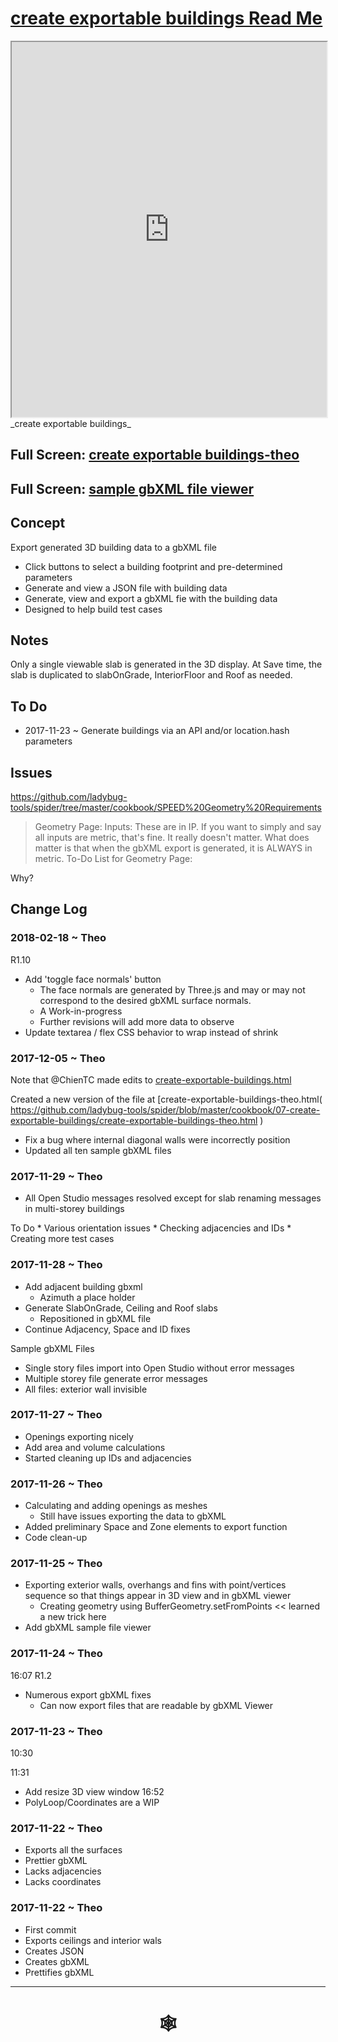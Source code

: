 <span style=display:none; >[You are now in a GitHub source code view - click this link to view Read Me file as a web page]( http://www.ladybug.tools/spider/#cookbook/07-create-exportable-buildings/README.md "View file as a web page." ) </span>


# [create exportable buildings Read Me]( #README.md )


<iframe src=http://www.ladybug.tools/spider/cookbook/07-create-exportable-buildings/create-exportable-buildings-theo.html width=100% height=600px >Iframes are not viewable in GitHub source code view<</iframe>
_create exportable buildings_


## Full Screen: [create exportable buildings-theo]( http://www.ladybug.tools/spider/cookbook/07-create-exportable-buildings/create-exportable-buildings-theo.html )

## Full Screen: [sample gbXML file viewer]( http://www.ladybug.tools/spider/cookbook/07-create-exportable-buildings/test-gbxml-files/gbxml-viewer.html )


## Concept

Export generated 3D building data to a gbXML file

* Click buttons to select a building footprint and pre-determined parameters
* Generate and view a JSON file with building data
* Generate, view and export a gbXML fie with the building data
* Designed to help build test cases

## Notes

Only a single viewable slab is generated in the 3D display. At Save time, the slab is duplicated to slabOnGrade, InteriorFloor and Roof as needed.

## To Do

* 2017-11-23 ~ Generate buildings via an API and/or location.hash parameters


## Issues

https://github.com/ladybug-tools/spider/tree/master/cookbook/SPEED%20Geometry%20Requirements

> Geometry Page: Inputs: These are in IP. If you want to simply and say all inputs are metric, that's fine. It really doesn't matter.
> What does matter is that when the gbXML export is generated, it is ALWAYS in metric. To-Do List for Geometry Page:

Why?

## Change Log

### 2018-02-18 ~ Theo

R1.10
* Add 'toggle face normals' button
	* The face normals are generated by Three.js and may or may not correspond to the desired gbXML surface normals.
	* A Work-in-progress
	* Further revisions will add more data to observe
* Update textarea / flex CSS behavior to wrap instead of shrink

### 2017-12-05 ~ Theo

Note that @ChienTC made edits to [create-exportable-buildings.html]( https://github.com/ladybug-tools/spider/blob/master/cookbook/07-create-exportable-buildings/create-exportable-buildings.html)

Created a new version of the file at [create-exportable-buildings-theo.html( https://github.com/ladybug-tools/spider/blob/master/cookbook/07-create-exportable-buildings/create-exportable-buildings-theo.html )

* Fix a bug where internal diagonal walls were incorrectly position
* Updated all ten sample gbXML files


### 2017-11-29 ~ Theo

* All Open Studio messages resolved except for slab renaming messages in multi-storey buildings

To Do
	* Various orientation issues
	* Checking adjacencies and IDs
	* Creating more test cases

### 2017-11-28 ~ Theo

* Add adjacent building gbxml
	* Azimuth a place holder
* Generate SlabOnGrade, Ceiling and Roof slabs
	* Repositioned in gbXML file
* Continue Adjacency, Space and ID fixes

Sample gbXML Files
* Single story files import into Open Studio without error messages
* Multiple storey file generate error messages
* All files: exterior wall invisible

### 2017-11-27 ~ Theo

* Openings exporting nicely
* Add area and volume calculations
* Started cleaning up IDs and adjacencies

### 2017-11-26 ~ Theo

* Calculating and adding openings as meshes
	* Still have issues exporting the data to gbXML
* Added preliminary Space and Zone elements to export function
* Code clean-up


### 2017-11-25 ~ Theo

* Exporting exterior walls, overhangs and fins with point/vertices sequence so that things appear in 3D view and in gbXML viewer
	* Creating geometry using BufferGeometry.setFromPoints << learned a new trick here
* Add gbXML sample file viewer

### 2017-11-24 ~ Theo

16:07
R1.2
* Numerous export gbXML fixes
	* Can now export files that are readable by gbXML Viewer


### 2017-11-23 ~ Theo

10:30

11:31
* Add resize 3D view window
16:52
* PolyLoop/Coordinates are a WIP


### 2017-11-22 ~ Theo

* Exports all the surfaces
* Prettier gbXML
* Lacks adjacencies
* Lacks coordinates

### 2017-11-22 ~ Theo

* First commit
* Exports ceilings and interior wals
* Creates JSON
* Creates gbXML
* Prettifies gbXML

***


# <center title="hello!" ><a href=javascript:window.scrollTo(0,0); style=text-decoration:none; > &#x1f578; </a></center>